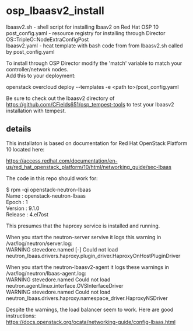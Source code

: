 # osp_lbaasv2_install
lbaasv2.sh - shell script for installing lbaav2 on Red Hat OSP 10  
post_config.yaml - resource registry for installing through Director OS::TripleO::NodeExtraConfigPost  
lbaasv2.yaml - heat template with bash code from from lbaasv2.sh called by post_config.yaml  

To install through OSP Director modify the 'match' variable to match your controller/network nodes.  
Add this to your deployment:  

openstack overcloud deploy --templates -e \<path to\>/post_config.yaml 

Be sure to check out the lbaasv2 directory of https://github.com/CFields651/osp_tempest-tools to test your lbaasv2 installation with tempest.  

## details
This installaton is based on documentation for Red Hat OpenStack Platform 10 located here:

https://access.redhat.com/documentation/en-us/red_hat_openstack_platform/10/html/networking_guide/sec-lbaas    

The code in this repo should work for:  

$ rpm -qi openstack-neutron-lbaas  
Name        : openstack-neutron-lbaas  
Epoch       : 1  
Version     : 9.1.0  
Release     : 4.el7ost  

This presumes that the haproxy service is installed and running.  

When you start the neutron-server servive it logs this warning in /var/log/neutron/server.log:  
WARNING stevedore.named [-] Could not load neutron_lbaas.drivers.haproxy.plugin_driver.HaproxyOnHostPluginDriver   

When you start the neutron-lbaasv2-agent it logs these warnings in /var/log/neutron/lbaas-agent.log:    
WARNING stevedore.named Could not load neutron.agent.linux.interface.OVSInterfaceDriver  
WARNING stevedore.named Could not load neutron_lbaas.drivers.haproxy.namespace_driver.HaproxyNSDriver  

Despite the warnings, the load balancer seem to work.  Here are good instructions:  
https://docs.openstack.org/ocata/networking-guide/config-lbaas.html  


